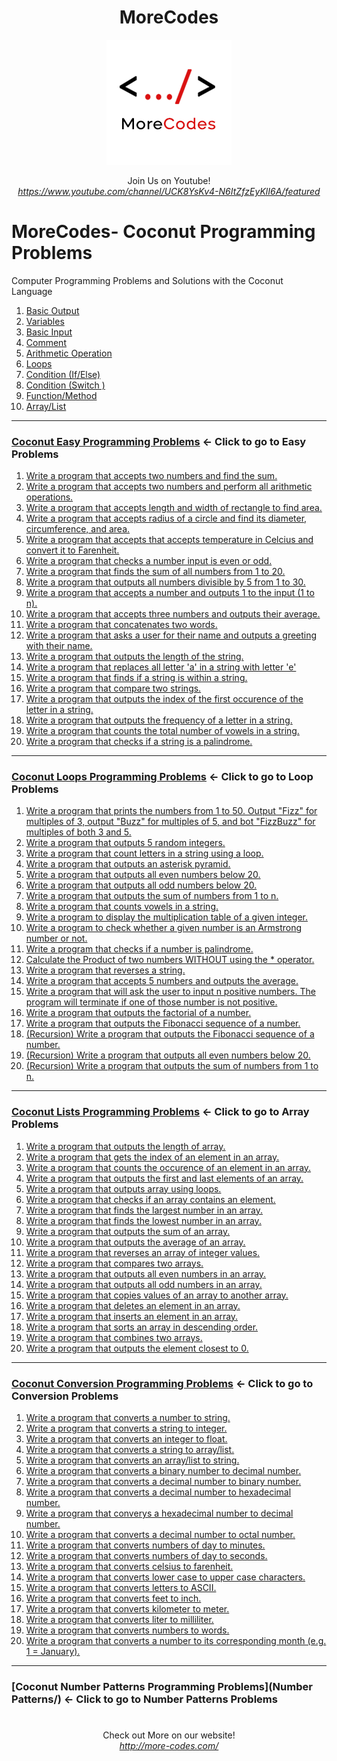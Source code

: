 <h1 align="center">MoreCodes</h1>
<p align="center"> 
  <img src="/morecodescir.png"/>
</p>

<p align="center">
Join Us on Youtube! <br/>
<i><u>https://www.youtube.com/channel/UCK8YsKv4-N6ItZfzEyKlI6A/featured</u></i>
</p>

#

# MoreCodes- Coconut Programming Problems
Computer Programming Problems and Solutions with the Coconut Language

1. <a href="https://github.com/ArjunAranetaCodes/MoreCodes-Coconut/blob/master/Basics1.coco" target="_blank">Basic Output</a>
2. <a href="https://github.com/ArjunAranetaCodes/MoreCodes-Coconut/blob/master/Basics2.coco" target="_blank">Variables</a>
3. <a href="https://github.com/ArjunAranetaCodes/MoreCodes-Coconut/blob/master/Basics3.coco" target="_blank">Basic Input</a>
4. <a href="https://github.com/ArjunAranetaCodes/MoreCodes-Coconut/blob/master/Basics4.coco" target="_blank">Comment</a>
5. <a href="https://github.com/ArjunAranetaCodes/MoreCodes-Coconut/blob/master/Basics5.coco" target="_blank">Arithmetic Operation</a>
6. <a href="https://github.com/ArjunAranetaCodes/MoreCodes-Coconut/blob/master/Basics6.coco" target="_blank">Loops</a>
7. <a href="https://github.com/ArjunAranetaCodes/MoreCodes-Coconut/blob/master/Basics7.coco" target="_blank">Condition (If/Else)</a>
8. <a href="https://github.com/ArjunAranetaCodes/MoreCodes-Coconut/blob/master/Basics8.coco" target="_blank">Condition (Switch )</a>
9. <a href="https://github.com/ArjunAranetaCodes/MoreCodes-Coconut/blob/master/Basics9.coco" target="_blank">Function/Method</a>
10. <a href="https://github.com/ArjunAranetaCodes/MoreCodes-Coconut/blob/master/Basics10.coco" target="_blank">Array/List</a>

- - - -
### [Coconut Easy Programming Problems](Easy%20Problems/) <- Click to go to Easy Problems

1. <a href="https://github.com/ArjunAranetaCodes/MoreCodes-Coconut/blob/master/Easy%20Problems/problem1.coco" target="_blank">Write a program that accepts two numbers and find the sum.</a>
2. <a href="https://github.com/ArjunAranetaCodes/MoreCodes-Coconut/blob/master/Easy%20Problems/problem2.coco" target="_blank">Write a program that accepts two numbers and perform all arithmetic operations.</a>
3. <a href="https://github.com/ArjunAranetaCodes/MoreCodes-Coconut/blob/master/Easy%20Problems/problem3.coco" target="_blank">Write a program that accepts length and width of rectangle to find area.</a>
4. <a href="https://github.com/ArjunAranetaCodes/MoreCodes-Coconut/blob/master/Easy%20Problems/problem4.coco" target="_blank">Write a program that accepts radius of a circle and find its diameter, circumference, and area.</a>
5. <a href="https://github.com/ArjunAranetaCodes/MoreCodes-Coconut/blob/master/Easy%20Problems/problem5.coco" target="_blank">Write a program that accepts that accepts temperature in Celcius and convert it to Farenheit.</a>
6. <a href="https://github.com/ArjunAranetaCodes/MoreCodes-Coconut/blob/master/Easy%20Problems/problem6.coco" target="_blank">Write a program that checks a number input is even or odd.</a>
7. <a href="https://github.com/ArjunAranetaCodes/MoreCodes-Coconut/blob/master/Easy%20Problems/problem7.coco" target="_blank">Write a program that finds the sum of all numbers from 1 to 20.</a>
8. <a href="https://github.com/ArjunAranetaCodes/MoreCodes-Coconut/blob/master/Easy%20Problems/problem8.coco" target="_blank">Write a program that outputs all numbers divisible by 5 from 1 to 30.</a>
9. <a href="https://github.com/ArjunAranetaCodes/MoreCodes-Coconut/blob/master/Easy%20Problems/problem9.coco" target="_blank">Write a program that accepts a number and outputs 1 to the input (1 to n).</a>
10. <a href="https://github.com/ArjunAranetaCodes/MoreCodes-Coconut/blob/master/Easy%20Problems/problem10.coco" target="_blank">Write a program that accepts three numbers and outputs their average.</a>
11. <a href="https://github.com/ArjunAranetaCodes/MoreCodes-Coconut/blob/master/Easy%20Problems/problem11.coco" target="_blank">Write a program that concatenates two words.</a>
12. <a href="https://github.com/ArjunAranetaCodes/MoreCodes-Coconut/blob/master/Easy%20Problems/problem12.coco" target="_blank">Write a program that asks a user for their name and outputs a greeting with their name.</a>
13. <a href="https://github.com/ArjunAranetaCodes/MoreCodes-Coconut/blob/master/Easy%20Problems/problem13.coco" target="_blank">Write a program that outputs the length of the string.</a>
14. <a href="https://github.com/ArjunAranetaCodes/MoreCodes-Coconut/blob/master/Easy%20Problems/problem14.coco" target="_blank">Write a program that replaces all letter 'a' in a string with letter 'e'</a>
15. <a href="https://github.com/ArjunAranetaCodes/MoreCodes-Coconut/blob/master/Easy%20Problems/problem15.coco" target="_blank">Write a program that finds if a string is within a string.</a>
16. <a href="https://github.com/ArjunAranetaCodes/MoreCodes-Coconut/blob/master/Easy%20Problems/problem16.coco" target="_blank">Write a program that compare two strings.</a>
17. <a href="https://github.com/ArjunAranetaCodes/MoreCodes-Coconut/blob/master/Easy%20Problems/problem17.coco" target="_blank">Write a program that outputs the index of the first occurence of the letter in a string.</a>
18. <a href="https://github.com/ArjunAranetaCodes/MoreCodes-Coconut/blob/master/Easy%20Problems/problem18.coco" target="_blank">Write a program that outputs the frequency of a letter in a string.</a>
19. <a href="https://github.com/ArjunAranetaCodes/MoreCodes-Coconut/blob/master/Easy%20Problems/problem19.coco" target="_blank">Write a program that counts the total number of vowels in a string.</a>
20. <a href="https://github.com/ArjunAranetaCodes/MoreCodes-Coconut/blob/master/Easy%20Problems/problem20.coco" target="_blank">Write a program that checks if a string is a palindrome.</a>

- - - -
### [Coconut Loops Programming Problems](Loops/) <- Click to go to Loop Problems

1. <a href="https://github.com/ArjunAranetaCodes/MoreCodes-Coconut/blob/master/Loops/problem1.coco" target="_blank">Write a program that prints the numbers from 1 to 50. Output "Fizz" for multiples of 3, output "Buzz" for multiples of 5, and bot "FizzBuzz" for multiples of both 3 and 5.</a>
2. <a href="https://github.com/ArjunAranetaCodes/MoreCodes-Coconut/blob/master/Loops/problem2.coco" target="_blank">Write a program that outputs 5 random integers.</a>
3. <a href="https://github.com/ArjunAranetaCodes/MoreCodes-Coconut/blob/master/Loops/problem3.coco" target="_blank">Write a program that count letters in a string using a loop.</a>
4. <a href="https://github.com/ArjunAranetaCodes/MoreCodes-Coconut/blob/master/Loops/problem4.coco" target="_blank">Write a program that outputs an asterisk pyramid.</a>
5. <a href="https://github.com/ArjunAranetaCodes/MoreCodes-Coconut/blob/master/Loops/problem5.coco" target="_blank">Write a program that outputs all even numbers below 20.</a>
6. <a href="https://github.com/ArjunAranetaCodes/MoreCodes-Coconut/blob/master/Loops/problem6.coco" target="_blank">Write a program that outputs all odd numbers below 20.</a>
7. <a href="https://github.com/ArjunAranetaCodes/MoreCodes-Coconut/blob/master/Loops/problem7.coco" target="_blank">Write a program that outputs the sum of numbers from 1 to n.</a>
8. <a href="https://github.com/ArjunAranetaCodes/MoreCodes-Coconut/blob/master/Loops/problem8.coco" target="_blank">Write a program that counts vowels in a string.</a>
9. <a href="https://github.com/ArjunAranetaCodes/MoreCodes-Coconut/blob/master/Loops/problem9.coco" target="_blank">Write a program to display the multiplication table of a given integer.</a>
10. <a href="https://github.com/ArjunAranetaCodes/MoreCodes-Coconut/blob/master/Loops/problem10.coco" target="_blank">Write a program to check whether a given number is an Armstrong number or not.</a>
11. <a href="https://github.com/ArjunAranetaCodes/MoreCodes-Coconut/blob/master/Loops/problem11.coco" target="_blank">Write a program that checks if a number is palindrome.</a>
12. <a href="https://github.com/ArjunAranetaCodes/MoreCodes-Coconut/blob/master/Loops/problem12.coco" target="_blank">Calculate the Product of two numbers WITHOUT using the * operator.</a>
13. <a href="https://github.com/ArjunAranetaCodes/MoreCodes-Coconut/blob/master/Loops/problem13.coco" target="_blank">Write a program that reverses a string.</a>
14. <a href="https://github.com/ArjunAranetaCodes/MoreCodes-Coconut/blob/master/Loops/problem14.coco" target="_blank">Write a program that accepts 5 numbers and outputs the average.</a>
15. <a href="https://github.com/ArjunAranetaCodes/MoreCodes-Coconut/blob/master/Loops/problem15.coco" target="_blank">Write a program that will ask the user to input n positive numbers. The program will terminate if one of those number is not positive.</a>
16. <a href="https://github.com/ArjunAranetaCodes/MoreCodes-Coconut/blob/master/Loops/problem16.coco" target="_blank">Write a program that outputs the factorial of a number.</a>
17. <a href="https://github.com/ArjunAranetaCodes/MoreCodes-Coconut/blob/master/Loops/problem17.coco" target="_blank">Write a program that outputs the Fibonacci sequence of a number.</a>
18. <a href="https://github.com/ArjunAranetaCodes/MoreCodes-Coconut/blob/master/Loops/problem18.coco" target="_blank">(Recursion) Write a program that outputs the Fibonacci sequence of a number.</a>
19. <a href="https://github.com/ArjunAranetaCodes/MoreCodes-Coconut/blob/master/Loops/problem19.coco" target="_blank">(Recursion) Write a program that outputs all even numbers below 20.</a>
20. <a href="https://github.com/ArjunAranetaCodes/MoreCodes-Coconut/blob/master/Loops/problem20.coco" target="_blank">(Recursion) Write a program that outputs the sum of numbers from 1 to n.</a>

- - - -
### [Coconut Lists Programming Problems](Lists/) <- Click to go to Array Problems

1. <a href="https://github.com/ArjunAranetaCodes/MoreCodes-Coconut/blob/master/Lists/problem1.coco" target="_blank">Write a program that outputs the length of array.</a>
2. <a href="https://github.com/ArjunAranetaCodes/MoreCodes-Coconut/blob/master/Lists/problem2.coco" target="_blank">Write a program that gets the index of an element in an array.</a>
3. <a href="https://github.com/ArjunAranetaCodes/MoreCodes-Coconut/blob/master/Lists/problem3.coco" target="_blank">Write a program that counts the occurence of an element in an array.</a>
4. <a href="https://github.com/ArjunAranetaCodes/MoreCodes-Coconut/blob/master/Lists/problem4.coco" target="_blank">Write a program that outputs the first and last elements of an array.</a>
5. <a href="https://github.com/ArjunAranetaCodes/MoreCodes-Coconut/blob/master/Lists/problem5.coco" target="_blank">Write a program that outputs array using loops.</a>
6. <a href="https://github.com/ArjunAranetaCodes/MoreCodes-Coconut/blob/master/Lists/problem6.coco" target="_blank">Write a program that checks if an array contains an element.</a>
7. <a href="https://github.com/ArjunAranetaCodes/MoreCodes-Coconut/blob/master/Lists/problem7.coco" target="_blank">Write a program that finds the largest number in an array.</a>
8. <a href="https://github.com/ArjunAranetaCodes/MoreCodes-Coconut/blob/master/Lists/problem8.coco" target="_blank">Write a program that finds the lowest number in an array.</a>
9. <a href="https://github.com/ArjunAranetaCodes/MoreCodes-Coconut/blob/master/Lists/problem9.coco" target="_blank">Write a program that outputs the sum of an array.</a>
10. <a href="https://github.com/ArjunAranetaCodes/MoreCodes-Coconut/blob/master/Lists/problem10.coco" target="_blank">Write a program that outputs the average of an array.</a>
11. <a href="https://github.com/ArjunAranetaCodes/MoreCodes-Coconut/blob/master/Lists/problem11.coco" target="_blank">Write a program that reverses an array of integer values.</a>
12. <a href="https://github.com/ArjunAranetaCodes/MoreCodes-Coconut/blob/master/Lists/problem12.coco" target="_blank">Write a program that compares two arrays.</a>
13. <a href="https://github.com/ArjunAranetaCodes/MoreCodes-Coconut/blob/master/Lists/problem13.coco" target="_blank">Write a program that outputs all even numbers in an array.</a>
14. <a href="https://github.com/ArjunAranetaCodes/MoreCodes-Coconut/blob/master/Lists/problem14.coco" target="_blank">Write a program that outputs all odd numbers in an array.</a>
15. <a href="https://github.com/ArjunAranetaCodes/MoreCodes-Coconut/blob/master/Lists/problem15.coco" target="_blank">Write a program that copies values of an array to another array.</a>
16. <a href="https://github.com/ArjunAranetaCodes/MoreCodes-Coconut/blob/master/Lists/problem16.coco" target="_blank">Write a program that deletes an element in an array.</a>
17. <a href="https://github.com/ArjunAranetaCodes/MoreCodes-Coconut/blob/master/Lists/problem17.coco" target="_blank">Write a program that inserts an element in an array.</a>
18. <a href="https://github.com/ArjunAranetaCodes/MoreCodes-Coconut/blob/master/Lists/problem18.coco" target="_blank">Write a program that sorts an array in descending order.</a>
19. <a href="https://github.com/ArjunAranetaCodes/MoreCodes-Coconut/blob/master/Lists/problem19.coco" target="_blank">Write a program that combines two arrays.</a>
20. <a href="https://github.com/ArjunAranetaCodes/MoreCodes-Coconut/blob/master/Lists/problem20.coco" target="_blank">Write a program that outputs the element closest to 0.</a>

- - - - 
###  [Coconut Conversion Programming Problems](Conversions/) <- Click to go to Conversion Problems

1. <a href="https://github.com/ArjunAranetaCodes/MoreCodes-Coconut/blob/master/Conversions/problem1.coco" target="_blank">Write a program that converts a number to string.</a>
2. <a href="https://github.com/ArjunAranetaCodes/MoreCodes-Coconut/blob/master/Conversions/problem2.coco" target="_blank">Write a program that converts a string to integer.</a>
3. <a href="https://github.com/ArjunAranetaCodes/MoreCodes-Coconut/blob/master/Conversions/problem3.coco" target="_blank">Write a program that converts an integer to float.</a>
4. <a href="https://github.com/ArjunAranetaCodes/MoreCodes-Coconut/blob/master/Conversions/problem4.coco" target="_blank">Write a program that converts a string to array/list.</a>
5. <a href="https://github.com/ArjunAranetaCodes/MoreCodes-Coconut/blob/master/Conversions/problem5.coco" target="_blank">Write a program that converts an array/list to string.</a>
6. <a href="https://github.com/ArjunAranetaCodes/MoreCodes-Coconut/blob/master/Conversions/problem6.coco" target="_blank">Write a program that converts a binary number to decimal number.</a>
7. <a href="https://github.com/ArjunAranetaCodes/MoreCodes-Coconut/blob/master/Conversions/problem7.coco" target="_blank">Write a program that converts a decimal number to binary number.</a>
8. <a href="https://github.com/ArjunAranetaCodes/MoreCodes-Coconut/blob/master/Conversions/problem8.coco" target="_blank">Write a program that converts a decimal number to hexadecimal number.</a>
9. <a href="https://github.com/ArjunAranetaCodes/MoreCodes-Coconut/blob/master/Conversions/problem9.coco" target="_blank">Write a program that converys a hexadecimal number to decimal number.</a>
10. <a href="https://github.com/ArjunAranetaCodes/MoreCodes-Coconut/blob/master/Conversions/problem10.coco" target="_blank">Write a program that converts a decimal number to octal number.</a>
11. <a href="https://github.com/ArjunAranetaCodes/MoreCodes-Coconut/blob/master/Conversions/problem11.coco" target="_blank">Write a program that converts numbers of day to minutes.</a>
12. <a href="https://github.com/ArjunAranetaCodes/MoreCodes-Coconut/blob/master/Conversions/problem12.coco" target="_blank">Write a program that converts numbers of day to seconds.</a>
13. <a href="https://github.com/ArjunAranetaCodes/MoreCodes-Coconut/blob/master/Conversions/problem13.coco" target="_blank">Write a program that converts celsius to farenheit.</a>
14. <a href="https://github.com/ArjunAranetaCodes/MoreCodes-Coconut/blob/master/Conversions/problem14.coco" target="_blank">Write a program that converts lower case to upper case characters.</a>
15. <a href="https://github.com/ArjunAranetaCodes/MoreCodes-Coconut/blob/master/Conversions/problem15.coco" target="_blank">Write a program that converts letters to ASCII.</a>
16. <a href="https://github.com/ArjunAranetaCodes/MoreCodes-Coconut/blob/master/Conversions/problem16.coco" target="_blank">Write a program that converts feet to inch.</a>
17. <a href="https://github.com/ArjunAranetaCodes/MoreCodes-Coconut/blob/master/Conversions/problem17.coco" target="_blank">Write a program that converts kilometer to meter.</a>
18. <a href="https://github.com/ArjunAranetaCodes/MoreCodes-Coconut/blob/master/Conversions/problem18.coco" target="_blank">Write a program that converts liter to milliliter.</a>
19. <a href="https://github.com/ArjunAranetaCodes/MoreCodes-Coconut/blob/master/Conversions/problem19.coco" target="_blank">Write a program that converts numbers to words.</a>
20. <a href="https://github.com/ArjunAranetaCodes/MoreCodes-Coconut/blob/master/Conversions/problem20.coco" target="_blank">Write a program that converts a number to its corresponding month (e.g. 1 = January).</a>

- - - - 
###  [Coconut Number Patterns Programming Problems](Number Patterns/) <- Click to go to Number Patterns Problems

#

<p align="center">
Check out More on our website! <br/>
<i><u>http://more-codes.com/</u></i>
</p>
